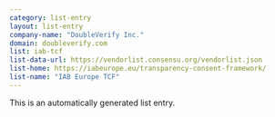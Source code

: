 ```yaml
---
category: list-entry
layout: list-entry
company-name: "DoubleVerify Inc.​"
domain: doubleverify.com
list: iab-tcf
list-data-url: https://vendorlist.consensu.org/vendorlist.json
list-home: https://iabeurope.eu/transparency-consent-framework/
list-name: "IAB Europe TCF"
---
```


This is an automatically generated list entry.
